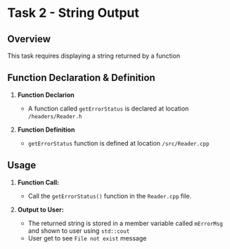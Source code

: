 # Task 2 - String Output

## Overview

This task requires displaying a string returned by a function

## Function Declaration & Definition

1. **Function Declarion**
   - A function called `getErrorStatus` is declared at location `/headers/Reader.h`

2. **Function Definition**
   - `getErrorStatus` function is defined at location `/src/Reader.cpp`

## Usage

1. **Function Call:**
   - Call the `getErrorStatus()` function in the `Reader.cpp` file.

2. **Output to User:**
   - The returned string is stored in a member variable called `mErrorMsg` and shown to user using `std::cout` 
   - User get to see `File not exist` message




